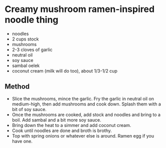 # Creamy mushroom ramen-inspired noodle thing

- noodles
- 2 cups stock
- mushrooms
- 2-3 cloves of garlic
- neutral oil
- soy sauce
- sambal oelek
- coconut cream (milk will do too), about 1/3-1/2 cup

## Method

- Slice the mushrooms, mince the garlic. Fry the garlic in neutral oil on medium-high, then add mushrooms and cook down. Splash them with a bit of soy sauce.
- Once the mushrooms are cooked, add stock and noodles and bring to a boil. Add sambal and a bit more soy sauce.
- Bring down the heat to a simmer and add coconut cream. 
- Cook until noodles are done and broth is brothy.
- Top with spring onions or whatever else is around. Ramen egg if you have one.
